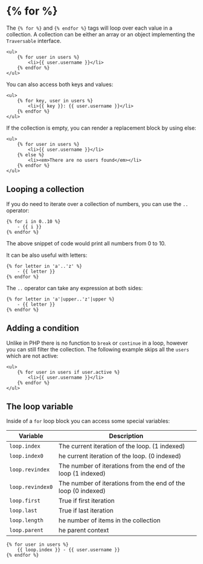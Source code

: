 # {% for %}

The `{% for %}` and `{% endfor %}` tags will loop over each value in a collection. A collection can be either an array or an object implementing the `Traversable` interface.

    <ul>
        {% for user in users %}
            <li>{{ user.username }}</li>
        {% endfor %}
    </ul>

You can also access both keys and values:

    <ul>
        {% for key, user in users %}
            <li>{{ key }}: {{ user.username }}</li>
        {% endfor %}
    </ul>

If the collection is empty, you can render a replacement block by using else:

    <ul>
        {% for user in users %}
            <li>{{ user.username }}</li>
        {% else %}
            <li><em>There are no users found</em></li>
        {% endfor %}
    </ul>

## Looping a collection

If you do need to iterate over a collection of numbers, you can use the `..` operator:

    {% for i in 0..10 %}
        - {{ i }}
    {% endfor %}

The above snippet of code would print all numbers from 0 to 10.

It can be also useful with letters:

    {% for letter in 'a'..'z' %}
        - {{ letter }}
    {% endfor %}

The `..` operator can take any expression at both sides:

    {% for letter in 'a'|upper..'z'|upper %}
        - {{ letter }}
    {% endfor %}

## Adding a condition

Unlike in PHP there is no function to `break` or `continue` in a loop, however you can still filter the collection. The following example skips all the `users` which are not active:

    <ul>
        {% for user in users if user.active %}
            <li>{{ user.username }}</li>
        {% endfor %}
    </ul>

## The loop variable

Inside of a `for` loop block you can access some special variables:

Variable | Description
------------- | -------------
`loop.index` | The current iteration of the loop. (1 indexed)
`loop.index0` | he current iteration of the loop. (0 indexed)
`loop.revindex` |  The number of iterations from the end of the loop (1 indexed)
`loop.revindex0` | The number of iterations from the end of the loop (0 indexed)
`loop.first` | True if first iteration
`loop.last` |  True if last iteration
`loop.length` | he number of items in the collection
`loop.parent` | he parent context

    {% for user in users %}
        {{ loop.index }} - {{ user.username }}
    {% endfor %}
